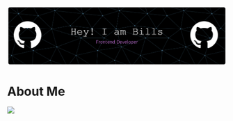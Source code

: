 ![header](/img/github-header-banner.png)




# **About Me**
<img src="https://img.shields.io/badge/ChatGPT-74aa9c?style=for-the-badge&logo=openai&logoColor=white" />